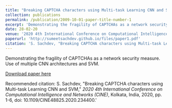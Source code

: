 ```yaml
---
title: "Breaking CAPTCHA characters using Multi-task Learning CNN and SVM"
collection: publications
permalink: /publication/2009-10-01-paper-title-number-1
excerpt: 'Demonstrating the fragility of CAPTCHAs as a network security measure. Use of multiple CNN architectures and SVM.'
date: 28-02-20
venue: '2020 4th International Conference on Computational Intelligence and Networks (CINE)'
paperurl: 'http://sumeetsachdev.github.io/files/paper1.pdf'
citation: 'S. Sachdev, "Breaking CAPTCHA characters using Multi-task Learning CNN and SVM," <i> 2020 4th International Conference on Computational Intelligence and Networks (CINE)</i>, Kolkata, India, 2020, pp. 1-6, doi: 10.1109/CINE48825.2020.234400.'
---
```

Demonstrating the fragility of CAPTCHAs as a network security measure. Use of multiple CNN architectures and SVM.

[Download paper here](http://academicpages.github.io/files/paper1.pdf)

Recommended citation: S. Sachdev, "Breaking CAPTCHA characters using Multi-task Learning CNN and SVM," <i> 2020 4th International Conference on Computational Intelligence and Networks (CINE)</i>, Kolkata, India, 2020, pp. 1-6, doi: 10.1109/CINE48825.2020.234400.'
